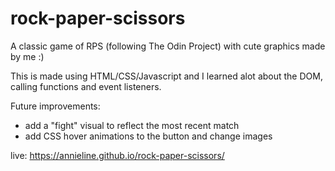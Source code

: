 # rock-paper-scissors

A classic game of RPS (following The Odin Project) with cute graphics made by me :)

This is made using HTML/CSS/Javascript and I learned alot about the DOM, calling functions and event listeners.

Future improvements:
+ add a "fight" visual to reflect the most recent match
+ add CSS hover animations to the button and change images

live: https://annieline.github.io/rock-paper-scissors/

